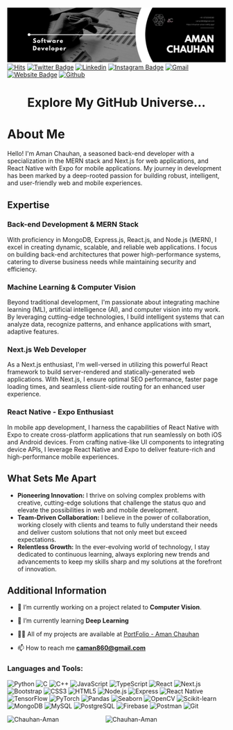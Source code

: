 ![logo](https://github.com/Chauhan-Aman/Chauhan-Aman/blob/main/GitHub-AmanChauhan.png)
[![Hits](https://hits.seeyoufarm.com/api/count/incr/badge.svg?url=https%3A%2F%2Fgithub.com%2FChauhan-Aman%2FChauhan-Aman&count_bg=%2379C83D&title_bg=%23555555&icon=&icon_color=%23E7E7E7&title=Profile+Views&edge_flat=false)](https://hits.seeyoufarm.com
)
[![Twitter Badge](https://img.shields.io/badge/-Twitter-1da1f2?labelColor=1da1f2&logo=x&logoColor=white&link=https://x.com/ChauhanAman03)](https://x.com/ChauhanAman03)
[![Linkedin](https://img.shields.io/badge/-LinkedIn-blue?style=flat&logo=Linkedin&logoColor=white)](https://www.linkedin.com/in/aman-chauhan-779955256/)
[![Instagram Badge](https://img.shields.io/badge/-Instagram-purple?logo=instagram&logoColor=white&link=https://instagram.com/_.ig_aman/)](https://www.instagram.com/_.ig_aman)
[![Gmail](https://img.shields.io/badge/-Gmail-c14438?style=flat&logo=Gmail&logoColor=white)](mailto:caman860@gmail.com)
[![Website Badge](https://img.shields.io/badge/-Portfolio-c14438?style=flat&logo=Google-Chrome&logoColor=white&link=https://chauhan-aman.netlify.app/)](https://chauhan-aman.netlify.app/)
[![Github](https://img.shields.io/github/followers/Chauhan-Aman?label=Follow&style=social)](https://github.com/Chauhan-Aman)
<h1 align="center">Explore My GitHub Universe...</h1>
<h1>About Me</h1>

  <p>Hello! I'm Aman Chauhan, a seasoned back-end developer with a specialization in the MERN stack and Next.js for web applications, and React Native with Expo for mobile applications. My journey in development has been marked by a deep-rooted passion for building robust, intelligent, and user-friendly web and mobile experiences.</p>

<h2>Expertise</h2>

<h3>Back-end Development & MERN Stack</h3>
<p>With proficiency in MongoDB, Express.js, React.js, and Node.js (MERN), I excel in creating dynamic, scalable, and reliable web applications. I focus on building back-end architectures that power high-performance systems, catering to diverse business needs while maintaining security and efficiency.</p>

<h3>Machine Learning & Computer Vision</h3>
<p>Beyond traditional development, I'm passionate about integrating machine learning (ML), artificial intelligence (AI), and computer vision into my work. By leveraging cutting-edge technologies, I build intelligent systems that can analyze data, recognize patterns, and enhance applications with smart, adaptive features.</p>

<h3>Next.js Web Developer</h3>
<p>As a Next.js enthusiast, I'm well-versed in utilizing this powerful React framework to build server-rendered and statically-generated web applications. With Next.js, I ensure optimal SEO performance, faster page loading times, and seamless client-side routing for an enhanced user experience.</p>

<h3>React Native - Expo Enthusiast</h3>
<p>In mobile app development, I harness the capabilities of React Native with Expo to create cross-platform applications that run seamlessly on both iOS and Android devices. From crafting native-like UI components to integrating device APIs, I leverage React Native and Expo to deliver feature-rich and high-performance mobile experiences.</p>

  <h2>What Sets Me Apart</h2>
  <ul>
    <li><strong>Pioneering Innovation:</strong> I thrive on solving complex problems with creative, cutting-edge solutions that challenge the status quo and elevate the possibilities in web and mobile development.</li>
<li><strong>Team-Driven Collaboration:</strong> I believe in the power of collaboration, working closely with clients and teams to fully understand their needs and deliver custom solutions that not only meet but exceed expectations.</li>
<li><strong>Relentless Growth:</strong> In the ever-evolving world of technology, I stay dedicated to continuous learning, always exploring new trends and advancements to keep my skills sharp and my solutions at the forefront of innovation.</li>
  </ul>

<h2>Additional Information</h2>

- 🔭 I’m currently working on a project related to **Computer Vision**.

- 🌱 I’m currently learning **Deep Learning**

- 👨‍💻 All of my projects are available at [PortFolio - Aman Chauhan](https://chauhan-aman.netlify.app/work)

- 📫 How to reach me **caman860@gmail.com**

<h3 align="left">Languages and Tools:</h3>

![Python](https://img.shields.io/badge/-Python-05122A?style=flat-square&logo=Python&color=353535)
![C](https://img.shields.io/badge/-C-05122A?style=flat-square&logo=C&color=353535)
![C++](https://img.shields.io/badge/-C%2B%2B-05122A?style=flat-square&logo=C++&color=353535)
![JavaScript](https://img.shields.io/badge/-JavaScript-05122A?style=flat-square&logo=JavaScript&color=353535)
![TypeScript](https://img.shields.io/badge/-TypeScript-05122A?style=flat-square&logo=TypeScript&color=353535)
![React](https://img.shields.io/badge/-React-05122A?style=flat-square&logo=React&color=353535)
![Next.js](https://img.shields.io/badge/-Next.js-05122A?style=flat-square&logo=Next.js&color=353535)
![Bootstrap](https://img.shields.io/badge/-Bootstrap-05122A?style=flat-square&logo=Bootstrap&color=353535)
![CSS3](https://img.shields.io/badge/-Css3-05122A?style=flat-square&logo=Css3&color=353535)
![HTML5](https://img.shields.io/badge/-Html5-05122A?style=flat-square&logo=Html5&color=353535)
![Node.js](https://img.shields.io/badge/-Nodejs-05122A?style=flat-square&logo=Node.js&color=353535)
![Express](https://img.shields.io/badge/-Express-05122A?style=flat-square&logo=Express&color=353535)
![React Native](https://img.shields.io/badge/-Reactnative-05122A?style=flat-square&logo=Reactnative&color=353535)
![TensorFlow](https://img.shields.io/badge/-Tensorflow-05122A?style=flat-square&logo=Tensorflow&color=353535)
![PyTorch](https://img.shields.io/badge/-Pytorch-05122A?style=flat-square&logo=Pytorch&color=353535)
![Pandas](https://img.shields.io/badge/-Pandas-05122A?style=flat-square&logo=Pandas&color=353535)
![Seaborn](https://img.shields.io/badge/-Seaborn-05122A?style=flat-square&logo=Seaborn&color=353535)
![OpenCV](https://img.shields.io/badge/-Opencv-05122A?style=flat-square&logo=Opencv&color=353535)
![Scikit-learn](https://img.shields.io/badge/-Scikit_learn-05122A?style=flat-square&logo=Scikit_learn&color=353535)
![MongoDB](https://img.shields.io/badge/-Mongodb-05122A?style=flat-square&logo=Mongodb&color=353535)
![MySQL](https://img.shields.io/badge/-Mysql-05122A?style=flat-square&logo=Mysql&color=353535)
![PostgreSQL](https://img.shields.io/badge/-Postgresql-05122A?style=flat-square&logo=Postgresql&color=353535)
![Firebase](https://img.shields.io/badge/-Firebase-05122A?style=flat-square&logo=Firebase&color=353535)
![Postman](https://img.shields.io/badge/-Postman-05122A?style=flat-square&logo=Postman&color=353535)
![Git](https://img.shields.io/badge/-Git-05122A?style=flat-square&logo=Git&color=353535)

<div>
  <img width="45%" align="left" src="https://github-readme-stats.vercel.app/api/top-langs?username=Chauhan-Aman&show_icons=true&locale=en&layout=compact" alt="Chauhan-Aman" />
  <img width="50%"  src="https://github-readme-streak-stats.herokuapp.com/?user=Chauhan-Aman&" alt="Chauhan-Aman" />
</div>
